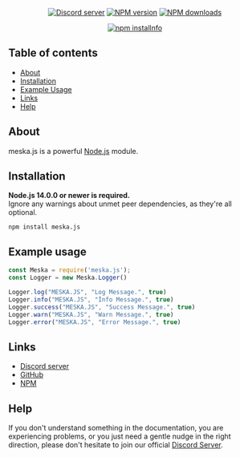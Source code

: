 <div align="center">
  <p>
    <a href="https://discord.gg/tyu6B9eHBR"><img src="https://img.shields.io/discord/617925960016068611?color=7289da&logo=discord&logoColor=white" alt="Discord server" /></a>
    <a href="https://www.npmjs.com/package/meska.js"><img src="https://img.shields.io/npm/v/meska.js.svg?maxAge=3600" alt="NPM version" /></a>
    <a href="https://www.npmjs.com/package/meska.js"><img src="https://img.shields.io/npm/dt/meska.js.svg?maxAge=3600" alt="NPM downloads" /></a>
  </p>
  <p>
    <a href="https://nodei.co/npm/meska.js/"><img src="https://nodei.co/npm/meska.js.png?downloads=true&stars=true" alt="npm installnfo" /></a>
  </p>
</div>

## Table of contents

- [About](#about)
- [Installation](#installation)
- [Example Usage](#example-usage)
- [Links](#links)
- [Help](#help)

## About

meska.js is a powerful [Node.js](https://nodejs.org) module.


## Installation

**Node.js 14.0.0 or newer is required.**  
Ignore any warnings about unmet peer dependencies, as they're all optional.

```npm
npm install meska.js
```


## Example usage

```js
const Meska = require('meska.js');
const Logger = new Meska.Logger()

Logger.log("MESKA.JS", "Log Message.", true)
Logger.info("MESKA.JS", "İnfo Message.", true)
Logger.success("MESKA.JS", "Success Message.", true)
Logger.warn("MESKA.JS", "Warn Message.", true)
Logger.error("MESKA.JS", "Error Message.", true)
```

## Links

- [Discord server](https://discord.gg/tyu6B9eHBR)
- [GitHub](https://github.com/meskajs/meska.js)
- [NPM](https://www.npmjs.com/package/meska.js)

## Help

If you don't understand something in the documentation, you are experiencing problems, or you just need a gentle
nudge in the right direction, please don't hesitate to join our official [Discord Server](https://discord.gg/tyu6B9eHBR).
